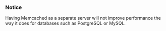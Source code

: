 

### Notice

Having Memcached as a separate server will not improve performance the way it does for databases such as PostgreSQL or MySQL.



